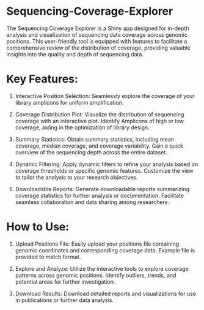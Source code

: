 # Sequencing-Coverage-Explorer
The Sequencing Coverage Explorer is a Shiny app designed for in-depth analysis and visualization of sequencing data coverage across genomic positions. This user-friendly tool is equipped with features to facilitate a comprehensive review of the distribution of coverage, providing valuable insights into the quality and depth of sequencing data.

# Key Features:

1. Interactive Position Selection:
        Seamlessly explore the coverage of your library amplicons for uniform amplification.

2. Coverage Distribution Plot:
        Visualize the distribution of sequencing coverage with an interactive plot.
        Identify Amplicons of high or low coverage, aiding in the optimization of library design.

3. Summary Statistics:
        Obtain summary statistics, including mean coverage, median coverage, and coverage variability.
        Gain a quick overview of the sequencing depth across the entire dataset.

4. Dynamic Filtering:
        Apply dynamic filters to refine your analysis based on coverage thresholds or specific genomic features.
        Customize the view to tailor the analysis to your research objectives.

5. Downloadable Reports:
        Generate downloadable reports summarizing coverage statistics for further analysis or documentation.
        Facilitate seamless collaboration and data sharing among researchers.

# How to Use:

1. Upload Positions File:
        Easily upload your positions file containing genomic coordinates and corresponding coverage data.
        Example file is provided to match format.

2. Explore and Analyze:
        Utilize the interactive tools to explore coverage patterns across genomic positions.
        Identify outliers, trends, and potential areas for further investigation.

3. Download Results:
        Download detailed reports and visualizations for use in publications or further data analysis.
